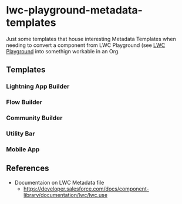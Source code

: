 # lwc-playground-metadata-templates

Just some templates that house interesting Metadata Templates when needing to convert a component from LWC Playground (see [LWC Playground](https://developer.salesforce.com/docs/component-library/tools/playground) into somethign workable in an Org.

## Templates

### Lightning App Builder

### Flow Builder

### Community Builder

### Utility Bar

### Mobile App

## References

* Documentaion on LWC Metadata file
  * https://developer.salesforce.com/docs/component-library/documentation/lwc/lwc.use